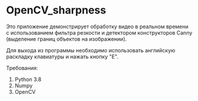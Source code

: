# OpenCV_sharpness

Это приложение демонстрирует обработку видео в реальном времени с использованием фильтра резкости и детектором конструкторов Canny (выделение границ объектов на изображении).

Для выхода из программы необходимо использовать английскую раскладку клавиатуры и нажать кнопку "E".

Требования:
1. Python 3.8
2. Numpy
3. OpenCV

